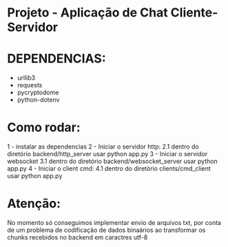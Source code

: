 # Projeto - Aplicação de Chat Cliente-Servidor

# DEPENDENCIAS:

- urllib3
- requests
- pycryptodome
- python-dotenv

# Como rodar:

1 - instalar as dependencias
2 - Iniciar o servidor http:
  2.1 dentro do diretório backend/http_server usar python app.py
3 - Iniciar o servidor websocket 
  3.1 dentro do diretório backend/websocket_server usar python app.py
4 - Iniciar o client cmd:
  4.1 dentro do diretório clients/cmd_client usar python app.py

# Atenção:

No momento só conseguimos implementar envio de arquivos txt, por conta de um problema de codificação de dados binaários ao transformar os chunks recebidos no backend em caractres utf-8